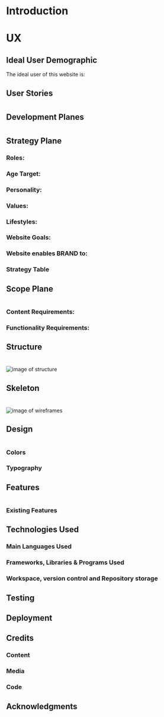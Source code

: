# Introduction 

# UX

## Ideal User Demographic

The ideal user of this website is:


## User Stories
#

## Development Planes
#

## Strategy Plane

### Roles:


### Age Target:

### Personality:

### Values:

### Lifestyles:

### Website Goals:

### Website enables BRAND to:

### Strategy Table

## Scope Plane 
#

### Content Requirements:

### Functionality Requirements:

## Structure
#
![image of structure]()

## Skeleton 
#

![image of wireframes]()

## Design
#

### Colors

### Typography

## Features
#

### Existing Features

## Technologies Used

### Main Languages Used

### Frameworks, Libraries & Programs Used

### Workspace, version control and Repository storage

## Testing

## Deployment

## Credits

### Content
### Media
### Code

## Acknowledgments

